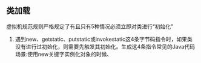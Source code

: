 ## 类加载

虚拟机规范规则严格规定了有且只有5种情况必须立即对类进行“初始化”
1. 遇到new、getstatic、putstatic或invokestatic这4条字节码指令时，如果类没有进行过初始化，则需要先触发其初始化。生成这4条指令常见的Java代码场景:使用new关键字实例化对象的时候、